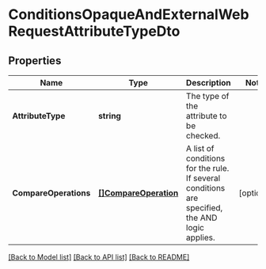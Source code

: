# ConditionsOpaqueAndExternalWebRequestAttributeTypeDto

## Properties

Name | Type | Description | Notes
------------ | ------------- | ------------- | -------------
**AttributeType** | **string** | The type of the attribute to be checked. | 
**CompareOperations** | [**[]CompareOperation**](CompareOperation.md) | A list of conditions for the rule.   If several conditions are specified, the AND logic applies. | [optional] 

[[Back to Model list]](../README.md#documentation-for-models) [[Back to API list]](../README.md#documentation-for-api-endpoints) [[Back to README]](../README.md)


